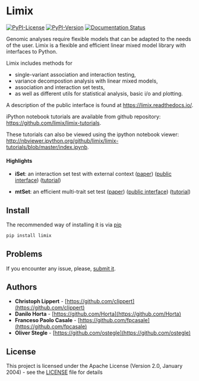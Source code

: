 # Limix

[![PyPI-License](https://img.shields.io/pypi/l/limix.svg?style=flat-square)](https://pypi.python.org/pypi/limix/)
[![PyPI-Version](https://img.shields.io/pypi/v/limix.svg?style=flat-square)](https://pypi.python.org/pypi/limix/)
[![Documentation Status](https://readthedocs.org/projects/limix/badge/?style=flat-square&version=latest)](https://limix.readthedocs.io/)

Genomic analyses require flexible models that can be adapted to the needs of the user.
Limix is a flexible and efficient linear mixed model library with interfaces to Python.

Limix includes methods for
- single-variant association and interaction testing,
- variance decompostion analysis with linear mixed models,
- association and interaction set tests,
- as well as different utils for statistical analysis, basic i/o and plotting.

A description of the public interface is found at
https://limix.readthedocs.io/.

iPython notebook tutorials are available from github repository:
https://github.com/limix/limix-tutorials.

These tutorials can also be viewed using the ipython notebook viewer:
http://nbviewer.ipython.org/github/limix/limix-tutorials/blob/master/index.ipynb.

#### Highlights

- **iSet**: an interaction set test with external context
  ([paper](http://journals.plos.org/plosgenetics/article?id=10.1371/journal.pgen.1006693))
  ([public interface](http://limix.readthedocs.io/iSet.html))
  ([tutorial](https://github.com/limix/limix-tutorials/tree/master/iSet))

- **mtSet**: an efficient multi-trait set test
  ([paper](http://www.nature.com/nmeth/journal/v12/n8/abs/nmeth.3439.html))
  ([public interface](http://limix.readthedocs.io/mtSet.html))
  ([tutorial](https://github.com/limix/limix-tutorials/tree/master/mtSet))

## Install

The recommended way of installing it is via
[pip](https://pypi.python.org/pypi/pip)

```bash
pip install limix
```

## Problems

If you encounter any issue, please, [submit it](https://github.com/limix/limix/issues).

## Authors

* **Christoph Lippert** - [https://github.com/clippert](https://github.com/clippert)
* **Danilo Horta** - [https://github.com/Horta](https://github.com/Horta)
* **Franceso Paolo Casale** - [https://github.com/fpcasale](https://github.com/fpcasale)
* **Oliver Stegle** - [https://github.com/ostegle](https://github.com/ostegle)

## License

This project is licensed under the Apache License (Version 2.0, January 2004) -
see the [LICENSE](LICENSE) file for details
